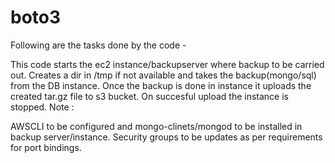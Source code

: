 # boto3





Following are the tasks done by the code -

This code starts the ec2 instance/backupserver where backup to be carried out.
Creates a dir in /tmp if not available and takes the backup(mongo/sql) from the DB instance.
Once the backup is done in instance it uploads the created tar.gz file to s3 bucket.
On succesful upload the instance is stopped.
Note :

AWSCLI to be configured and mongo-clinets/mongod to be installed in backup server/instance.
Security groups to be updates as per requirements for port bindings.
